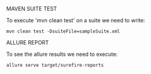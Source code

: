 MAVEN SUITE TEST

To execute 'mvn clean test' on a suite we need to write:

````
mvn clean test -DsuiteFile=sampleSuite.xml
````

ALLURE REPORT

To see the allure results we need to execute:

````
allure serve target/surefire-reports
````